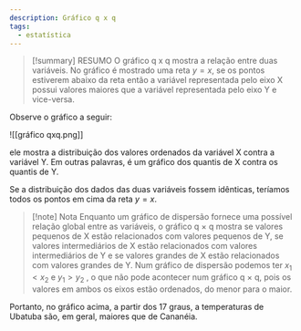 ```yaml
---
description: Gráfico q x q
tags:
  - estatística
---
```

>[!summary] RESUMO
>O gráfico q x q mostra a relação entre duas variáveis. No gráfico é mostrado uma reta $y=x$, se os pontos estiverem abaixo da reta então a variável representada pelo eixo X possui valores maiores que a variável representada pelo eixo Y e vice-versa.

Observe o gráfico a seguir:

![[gráfico qxq.png]]

ele mostra a distribuição dos valores ordenados da variável X contra a variável Y. Em outras palavras, é um gráfico dos quantis de X contra os quantis de Y.

Se a distribuição dos dados das duas variáveis fossem idênticas, teríamos todos os pontos em cima da reta $y=x$.

>[!note] Nota
>Enquanto um gráfico de dispersão fornece uma possível relação global entre as variáveis, o gráfico q × q mostra se valores pequenos de X estão relacionados com valores pequenos de Y, se valores intermediários de X estão relacionados com valores intermediários de Y e se valores grandes de X estão relacionados com valores grandes de Y. Num gráfico de dispersão podemos ter $x_1 < x_2$ e $y_1 > y_2$ , o que não pode acontecer num gráfico q × q, pois os valores em ambos os eixos estão ordenados, do menor para o maior.

Portanto, no gráfico acima, a partir dos 17 graus, a temperaturas de Ubatuba são, em geral, maiores que de Cananéia.
